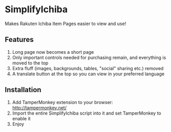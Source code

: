 # SimplifyIchiba
Makes Rakuten Ichiba Item Pages easier to view and use!

## Features
1. Long page now becomes a short page 
2. Only important controls needed for purchasing remain, and everything is moved to the top
3. Extra fluff (images, backgrounds, tables, "social" sharing etc.) removed
4. A translate button at the top so you can view in your preferred language

## Installation

1. Add TamperMonkey extension to your browser: http://tampermonkey.net/
2. Import the entire SimplifyIchiba script into it and set TamperMonkey to enable it
3. Enjoy
